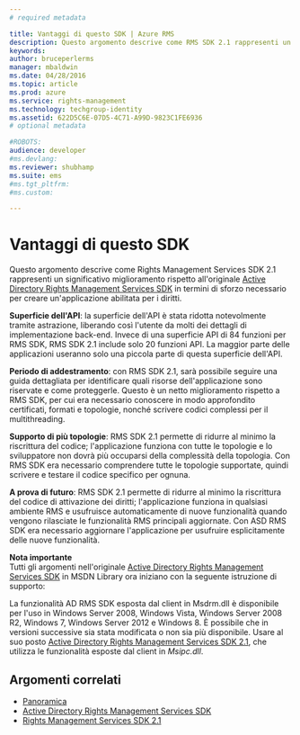```yaml
---
# required metadata

title: Vantaggi di questo SDK | Azure RMS
description: Questo argomento descrive come RMS SDK 2.1 rappresenti un significativo miglioramento rispetto l'originale Active Directory Rights Management Services SDK.
keywords:
author: bruceperlerms
manager: mbaldwin
ms.date: 04/28/2016
ms.topic: article
ms.prod: azure
ms.service: rights-management
ms.technology: techgroup-identity
ms.assetid: 622D5C6E-07D5-4C71-A99D-9823C1FE6936
# optional metadata

#ROBOTS:
audience: developer
#ms.devlang:
ms.reviewer: shubhamp
ms.suite: ems
#ms.tgt_pltfrm:
#ms.custom:

---
```


# Vantaggi di questo SDK
Questo argomento descrive come Rights Management Services SDK 2.1 rappresenti un significativo miglioramento rispetto all'originale [Active Directory Rights Management Services SDK](https://msdn.microsoft.com/library/Cc530379) in termini di sforzo necessario per creare un'applicazione abilitata per i diritti.

**Superficie dell'API**: la superficie dell'API è stata ridotta notevolmente tramite astrazione, liberando così l'utente da molti dei dettagli di implementazione back-end. Invece di una superficie API di 84 funzioni per RMS SDK, RMS SDK 2.1 include solo 20 funzioni API. La maggior parte delle applicazioni useranno solo una piccola parte di questa superficie dell'API.

**Periodo di addestramento**: con RMS SDK 2.1, sarà possibile seguire una guida dettagliata per identificare quali risorse dell'applicazione sono riservate e come proteggerle. Questo è un netto miglioramento rispetto a RMS SDK, per cui era necessario conoscere in modo approfondito certificati, formati e topologie, nonché scrivere codici complessi per il multithreading.

**Supporto di più topologie**: RMS SDK 2.1 permette di ridurre al minimo la riscrittura del codice; l'applicazione funziona con tutte le topologie e lo sviluppatore non dovrà più occuparsi della complessità della topologia. Con RMS SDK era necessario comprendere tutte le topologie supportate, quindi scrivere e testare il codice specifico per ognuna.

**A prova di futuro**: RMS SDK 2.1 permette di ridurre al minimo la riscrittura del codice di attivazione dei diritti; l'applicazione funziona in qualsiasi ambiente RMS e usufruisce automaticamente di nuove funzionalità quando vengono rilasciate le funzionalità RMS principali aggiornate. Con ASD RMS SDK era necessario aggiornare l'applicazione per usufruire esplicitamente delle nuove funzionalità.

**Nota importante**  
Tutti gli argomenti nell'originale [Active Directory Rights Management Services SDK](https://msdn.microsoft.com/library/Cc530379) in MSDN Library ora iniziano con la seguente istruzione di supporto:

La funzionalità AD RMS SDK esposta dal client in Msdrm.dll è disponibile per l'uso in Windows Server 2008, Windows Vista, Windows Server 2008 R2, Windows 7, Windows Server 2012 e Windows 8. È possibile che in versioni successive sia stata modificata o non sia più disponibile. Usare al suo posto [Active Directory Rights Management Services SDK 2.1](microsoft-information-protection-and-control-client-portal.md), che utilizza le funzionalità esposte dal client in *Msipc.dll*.

 

## Argomenti correlati ##
* [Panoramica](ad-rms-overview.md)
* [Active Directory Rights Management Services SDK](https://msdn.microsoft.com/library/Cc530379)
* [Rights Management Services SDK 2.1](microsoft-information-protection-and-control-client-portal.md)
 

 


<!--HONumber=Apr16_HO4-->


